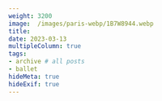 ```yaml
---
weight: 3200
image:  /images/paris-webp/1B7W8944.webp
title:
date: 2023-03-13
multipleColumn: true
tags:
- archive # all posts
- ballet
hideMeta: true
hideExif: true
---
```

